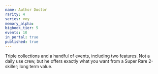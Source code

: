 ```yaml
---
name: Author Doctor
rarity: 4
series: voy
memory_alpha:
bigbook_tier: 5
events: 10
in_portal: true
published: true
---
```


Triple collections and a handful of events, including two features. Not a daily use crew, but he offers exactly what you want from a Super Rare 2-skiller; long term value.
